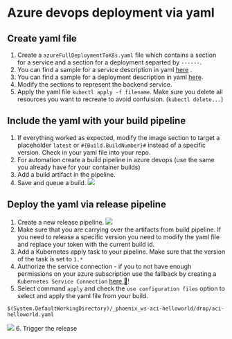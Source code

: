 # Azure devops deployment via yaml

## Create yaml file
1. Create a `azureFullDeploymentToK8s.yaml` file which contains a section for a service and a section for a deployment separted by `------`.
2. You can find a sample for a service description in yaml [here](https://kubernetes.io/docs/concepts/services-networking/service/) .
3. You can find a sample for a deployment description in yaml [here](https://kubernetes.io/docs/concepts/workloads/controllers/deployment/).
4. Modify the sections to represent the backend service. 
5. Apply the yaml file `kubectl apply -f filename`. Make sure you delete all resources you want to recreate to avoid confuision. (`kubectl delete...`)

## Include the yaml with your build pipeline
1. If everything worked as expected, modify the image section to target a placeholder `latest` or  `#{Build.BuildNumber}#` instead of a specific version. Check in your yaml file into your repo.
2. For automation create a build pipeline in azure devops (use the same you already have for your container builds)
3. Add a build artifact in the pipeline. 
4. Save and queue a build.
![](/hints/images/azuredevops_drop_artifact.png)

## Deploy the yaml via release pipeline
1. Create a new release pipeline.
![](/hints/images/azuredevops_release_pipeline.png)
2. Make sure that you are carrying over the artifacts from build pipeline. If you need to release a specific version you need to modify the yaml file and replace your token with the current build id.
3. Add a Kubernetes apply task to your pipeline. Make sure that the version of the task is set to `1.*`
4. Authorize the service connection - if you to not have enough permissions on your azure subscription use the fallback by creating a `Kubernetes Service Connection`  [here :blue_book:](azuredevops_service_connection.md)!
5. Select command `apply` and check the `use configuration files` option to select and apply the yaml file from your build.
```
$(System.DefaultWorkingDirectory)/_phoenix_ws-aci-helloworld/drop/aci-helloworld.yaml
```
![](/hints/images/azuredevops_release_aks.png)
6. Trigger the release
